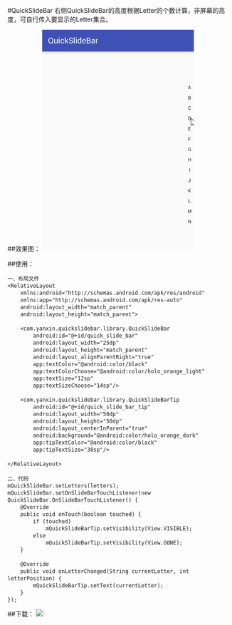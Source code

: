 #QuickSlideBar
右侧QuickSlideBar的高度根据Letter的个数计算，非屏幕的高度，可自行传入要显示的Letter集合。

##效果图：
![](https://github.com/yanxinit/QuickSlideBar/blob/master/Demo.gif)

##使用：
```
一、布局文件
<RelativeLayout
    xmlns:android="http://schemas.android.com/apk/res/android"
    xmlns:app="http://schemas.android.com/apk/res-auto"
    android:layout_width="match_parent"
    android:layout_height="match_parent">

    <com.yanxin.quickslidebar.library.QuickSlideBar
        android:id="@+id/quick_slide_bar"
        android:layout_width="25dp"
        android:layout_height="match_parent"
        android:layout_alignParentRight="true"
        app:textColor="@android:color/black"
        app:textColorChoose="@android:color/holo_orange_light"
        app:textSize="12sp"
        app:textSizeChoose="14sp"/>

    <com.yanxin.quickslidebar.library.QuickSlideBarTip
        android:id="@+id/quick_slide_bar_tip"
        android:layout_width="50dp"
        android:layout_height="50dp"
        android:layout_centerInParent="true"
        android:background="@android:color/holo_orange_dark"
        app:tipTextColor="@android:color/black"
        app:tipTextSize="30sp"/>

</RelativeLayout>

二、代码
mQuickSlideBar.setLetters(letters);
mQuickSlideBar.setOnSlideBarTouchListener(new QuickSlideBar.OnSlideBarTouchListener() {
    @Override
    public void onTouch(boolean touched) {
        if (touched)
            mQuickSlideBarTip.setVisibility(View.VISIBLE);
        else
            mQuickSlideBarTip.setVisibility(View.GONE);
    }

    @Override
    public void onLetterChanged(String currentLetter, int letterPosition) {
        mQuickSlideBarTip.setText(currentLetter);
    }
});
```

##下载：
[![](https://jitpack.io/v/yanxinit/QuickSlideBar.svg)](https://jitpack.io/#yanxinit/QuickSlideBar/release-1.0.0)
